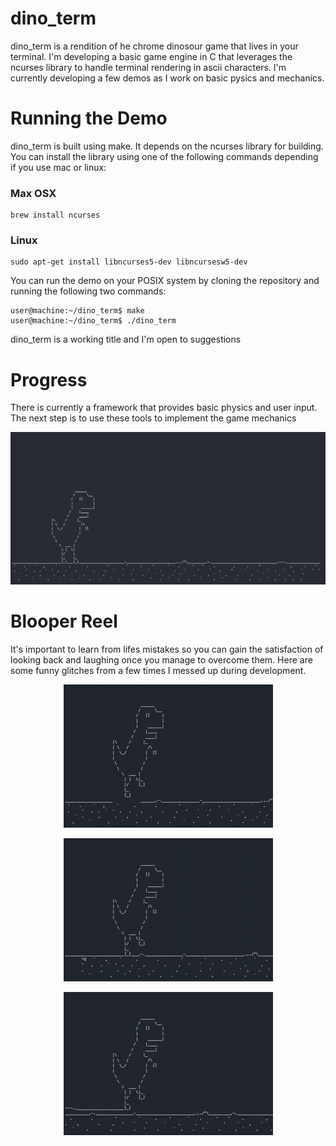 # dino_term
dino_term is a rendition of he chrome dinosour game that lives in your terminal. I'm developing a basic game engine in C that leverages the ncurses library to handle terminal rendering in ascii characters. I'm currently developing a few demos as I work on basic pysics and mechanics. 

# Running the Demo
dino_term is built using make. It depends on the ncurses library for building. You can install the library using one of the following commands depending if you use mac or linux:

### Max OSX
``` console
brew install ncurses
```
### Linux
``` console
sudo apt-get install libncurses5-dev libncursesw5-dev
```
You can run the demo on your POSIX system by cloning the repository and running the following two commands:
``` console
user@machine:~/dino_term$ make
user@machine:~/dino_term$ ./dino_term
```

dino_term is a working title and I'm open to suggestions

# Progress
There is currently a framework that provides basic physics and user input. The next step is to use these tools to implement the game mechanics

![alt text](https://github.com/alexjodonnell/dino_term/blob/master/docs/Dino%20Screeny.png)

# Blooper Reel
It's important to learn from lifes mistakes so you can gain the satisfaction of looking back and laughing once you manage to overcome them. Here are some funny glitches from a few times I messed up during development.
<p align="center"><img src="https://github.com/alexjodonnell/dino_term/blob/feature-animations/docs/BlooperReel1.gif" width="335" height="229" /></p>
<p align="center"><img src="https://github.com/alexjodonnell/dino_term/blob/feature-animations/docs/BlooperReel2.gif" width="335" height="229" /></p>
<p align="center"><img src="https://github.com/alexjodonnell/dino_term/blob/feature-animations/docs/BlooperReel3.gif" width="335" height="229" /></p>
